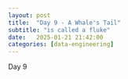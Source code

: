 ```yaml
---
layout: post
title:  "Day 9 - A Whale's Tail"
subtitle: "is called a fluke"
date:   2025-01-21 21:42:00
categories: [data-engineering]
---
```


Day 9

